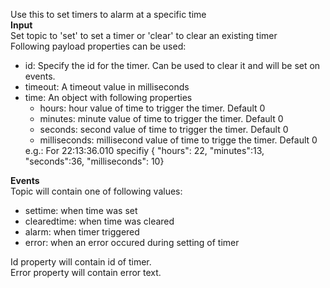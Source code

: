 <p>Use this to set timers to alarm at a specific time<br/>
<b>Input</b><br>
        Set topic to 'set' to set a timer or 'clear' to clear an existing timer<br>
        Following payload properties can be used:<br>
        <ul>
            <li>id: Specify the id for the timer. Can be used to clear it and will be set on events.</li>
            <li>timeout: A timeout value in milliseconds</li>
            <li>time: An object with following properties<BR>
            <ul>
                <li>hours: hour value of time to trigger the timer. Default 0</li>
                <li>minutes: minute value of time to trigger the timer. Default 0</li>
                <li>seconds: second value of time to trigger the timer. Default 0</li>
                <li>milliseconds: millisecond value of time to trigge the timer. Default 0</li>
            </ul>
                e.g.: For 22:13:36.010 specifiy { "hours": 22, "minutes":13, "seconds":36, "milliseconds": 10}</li>
        </ul>
        <b>Events</b><BR>
        Topic will contain one of following values:<BR>
        <ul>
            <li>settime: when time was set</li>
            <li>clearedtime: when time was cleared</li>
            <li>alarm: when timer triggered</li>
            <li>error: when an error occured during setting of timer</li>
        </ul>
        Id property will contain id of timer.<br>
        Error property will contain error text.
        </p>